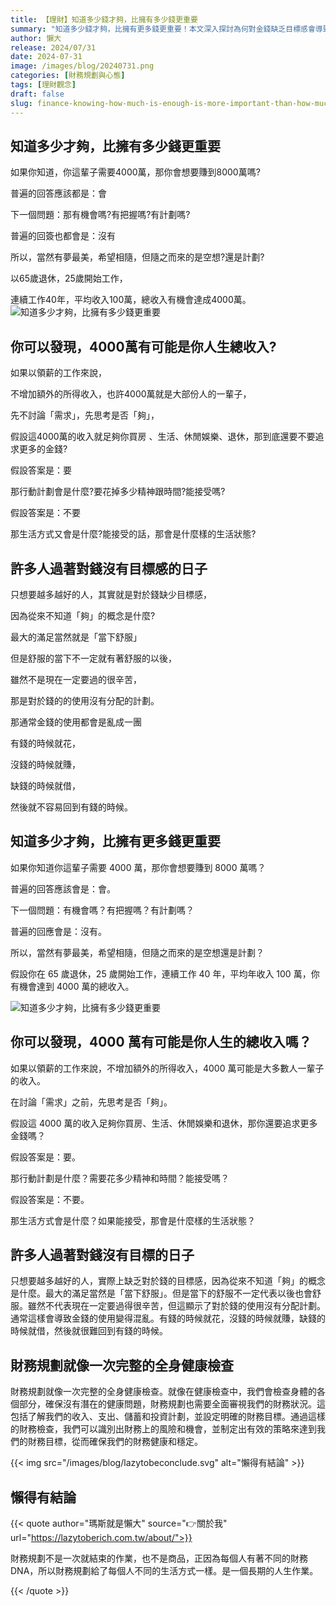 ```yaml
---
title: 【理財】知道多少錢才夠，比擁有多少錢更重要
summary: "知道多少錢才夠，比擁有更多錢更重要！本文深入探討為何對金錢缺乏目標感會導致財務混亂，並將財務規劃比喻為「全身健康檢查」，助你全面評估收支與投資，設定清晰目標，實現真正的財務自由與安心。"
author: 懶大
release: 2024/07/31
date: 2024-07-31
image: /images/blog/20240731.png
categories: [財務規劃與心態]
tags: [理財觀念]
draft: false
slug: finance-knowing-how-much-is-enough-is-more-important-than-how-much-money-you-have
---
```


## 知道多少才夠，比擁有多少錢更重要

如果你知道，你這輩子需要4000萬，那你會想要賺到8000萬嗎?

普遍的回答應該都是：會

下一個問題：那有機會嗎?有把握嗎?有計劃嗎?

普遍的回簽也都會是：沒有

所以，當然有夢最美，希望相隨，但隨之而來的是空想?還是計劃?

以65歲退休，25歲開始工作，

連續工作40年，平均收入100萬，總收入有機會達成4000萬。
![知道多少才夠，比擁有多少錢更重要](https://images.unsplash.com/photo-1459257831348-f0cdd359235f?ixlib=rb-4.0.3&q=85&fm=jpg&crop=entropy&cs=srgb)

## 你可以發現，4000萬有可能是你人生總收入?

如果以領薪的工作來說，

不增加額外的所得收入，也許4000萬就是大部份人的一輩子，

先不討論「需求」，先思考是否「夠」，

假設這4000萬的收入就足夠你買房 、生活、休閒娛樂、退休，那到底還要不要追求更多的金錢?

假設答案是：要

那行動計劃會是什麼?要花掉多少精神跟時間?能接受嗎?

假設答案是：不要

那生活方式又會是什麼?能接受的話，那會是什麼樣的生活狀態?

## 許多人過著對錢沒有目標感的日子

只想要越多越好的人，其實就是對於錢缺少目標感，

因為從來不知道「夠」的概念是什麼?

最大的滿足當然就是「當下舒服」

但是舒服的當下不一定就有著舒服的以後，

雖然不是現在一定要過的很辛苦，

那是對於錢的的使用沒有分配的計劃。

那通常金錢的使用都會是亂成一團

有錢的時候就花，

沒錢的時候就賺，

缺錢的時候就借，

然後就不容易回到有錢的時候。

## 知道多少才夠，比擁有更多錢更重要

如果你知道你這輩子需要 4000 萬，那你會想要賺到 8000 萬嗎？

普遍的回答應該會是：會。

下一個問題：有機會嗎？有把握嗎？有計劃嗎？

普遍的回應會是：沒有。

所以，當然有夢最美，希望相隨，但隨之而來的是空想還是計劃？

假設你在 65 歲退休，25 歲開始工作，連續工作 40 年，平均年收入 100 萬，你有機會達到 4000 萬的總收入。

![知道多少才夠，比擁有多少錢更重要](https://images.unsplash.com/photo-1692896365152-dc73208ecd74?ixlib=rb-4.0.3&q=85&fm=jpg&crop=entropy&cs=srgb)

## 你可以發現，4000 萬有可能是你人生的總收入嗎？

如果以領薪的工作來說，不增加額外的所得收入，4000 萬可能是大多數人一輩子的收入。

在討論「需求」之前，先思考是否「夠」。

假設這 4000 萬的收入足夠你買房、生活、休閒娛樂和退休，那你還要追求更多金錢嗎？

假設答案是：要。

那行動計劃是什麼？需要花多少精神和時間？能接受嗎？

假設答案是：不要。

那生活方式會是什麼？如果能接受，那會是什麼樣的生活狀態？

## 許多人過著對錢沒有目標的日子

只想要越多越好的人，實際上缺乏對於錢的目標感，因為從來不知道「夠」的概念是什麼。最大的滿足當然是「當下舒服」。但是當下的舒服不一定代表以後也會舒服。雖然不代表現在一定要過得很辛苦，但這顯示了對於錢的使用沒有分配計劃。通常這樣會導致金錢的使用變得混亂。有錢的時候就花，沒錢的時候就賺，缺錢的時候就借，然後就很難回到有錢的時候。

## 財務規劃就像一次完整的全身健康檢查

財務規劃就像一次完整的全身健康檢查。就像在健康檢查中，我們會檢查身體的各個部分，確保沒有潛在的健康問題，財務規劃也需要全面審視我們的財務狀況。這包括了解我們的收入、支出、儲蓄和投資計劃，並設定明確的財務目標。通過這樣的財務檢查，我們可以識別出財務上的風險和機會，並制定出有效的策略來達到我們的財務目標，從而確保我們的財務健康和穩定。

{{< img src="/images/blog/lazytobeconclude.svg" alt="懶得有結論" >}}

## 懶得有結論

{{< quote author="瑪斯就是懶大" source="👉關於我" url="https://lazytoberich.com.tw/about/">}}

財務規劃不是一次就結束的作業，也不是商品，正因為每個人有著不同的財務DNA，所以財務規劃給了每個人不同的生活方式一樣。是一個長期的人生作業。

{{< /quote >}}
